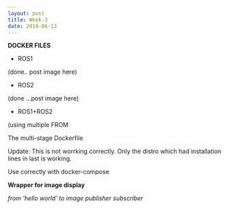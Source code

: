```yaml
---
layout: post
title: Week-3
date: 2019-06-13
---
```

**DOCKER FILES**

* ROS1

(done.. post image here)

* ROS2

(done ...post image here)

* ROS1+ROS2

(using multiple FROM 

The multi-stage Dockerfile

Update: This is not worrking correctly. Only the distro which had installation lines in last is working.

Use correctly with docker-compose



**Wrapper for image display**

*from 'hello world' to image publisher subscriber*
